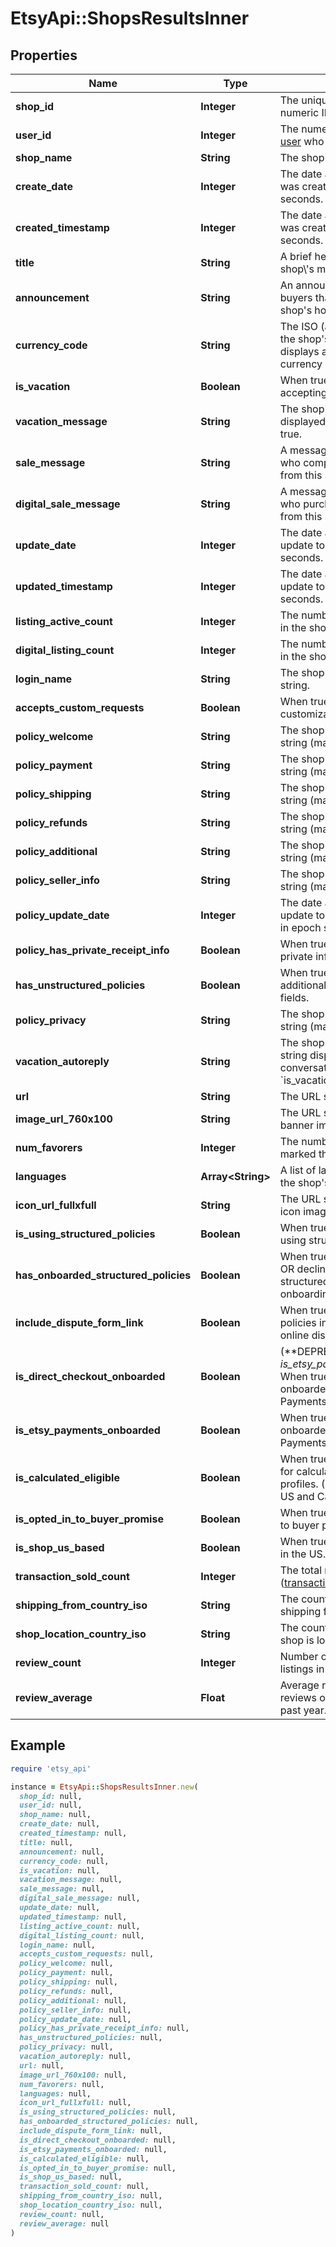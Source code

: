 # EtsyApi::ShopsResultsInner

## Properties

| Name | Type | Description | Notes |
| ---- | ---- | ----------- | ----- |
| **shop_id** | **Integer** | The unique positive non-zero numeric ID for an Etsy Shop. | [optional] |
| **user_id** | **Integer** | The numeric user ID of the [user](/documentation/reference#tag/User) who owns this shop. | [optional] |
| **shop_name** | **String** | The shop&#39;s name string. | [optional] |
| **create_date** | **Integer** | The date and time this shop was created, in epoch seconds. | [optional] |
| **created_timestamp** | **Integer** | The date and time this shop was created, in epoch seconds. | [optional] |
| **title** | **String** | A brief heading string for the shop\\&#39;s main page. | [optional] |
| **announcement** | **String** | An announcement string to buyers that displays on the shop&#39;s homepage. | [optional] |
| **currency_code** | **String** | The ISO (alphabetic) code for the shop&#39;s currency. The shop displays all prices in this currency by default. | [optional] |
| **is_vacation** | **Boolean** | When true, this shop is not accepting purchases. | [optional] |
| **vacation_message** | **String** | The shop&#39;s message string displayed when &#x60;is_vacation&#x60; is true. | [optional] |
| **sale_message** | **String** | A message string sent to users who complete a purchase from this shop. | [optional] |
| **digital_sale_message** | **String** | A message string sent to users who purchase a digital item from this shop. | [optional] |
| **update_date** | **Integer** | The date and time of the last update to the shop, in epoch seconds. | [optional] |
| **updated_timestamp** | **Integer** | The date and time of the last update to the shop, in epoch seconds. | [optional] |
| **listing_active_count** | **Integer** | The number of active listings in the shop. | [optional] |
| **digital_listing_count** | **Integer** | The number of digital listings in the shop. | [optional] |
| **login_name** | **String** | The shop owner\\&#39;s login name string. | [optional] |
| **accepts_custom_requests** | **Boolean** | When true, the shop accepts customization requests. | [optional] |
| **policy_welcome** | **String** | The shop&#39;s policy welcome string (may be blank). | [optional] |
| **policy_payment** | **String** | The shop&#39;s payment policy string (may be blank). | [optional] |
| **policy_shipping** | **String** | The shop&#39;s shipping policy string (may be blank). | [optional] |
| **policy_refunds** | **String** | The shop&#39;s refund policy string (may be blank). | [optional] |
| **policy_additional** | **String** | The shop&#39;s additional policies string (may be blank). | [optional] |
| **policy_seller_info** | **String** | The shop&#39;s seller information string (may be blank). | [optional] |
| **policy_update_date** | **Integer** | The date and time of the last update to the shop&#39;s policies, in epoch seconds. | [optional] |
| **policy_has_private_receipt_info** | **Boolean** | When true, EU receipts display private info. | [optional] |
| **has_unstructured_policies** | **Boolean** | When true, the shop displays additional unstructured policy fields. | [optional] |
| **policy_privacy** | **String** | The shop&#39;s privacy policy string (may be blank). | [optional] |
| **vacation_autoreply** | **String** | The shop&#39;s automatic reply string displayed in new conversations when &#x60;is_vacation&#x60; is true. | [optional] |
| **url** | **String** | The URL string for this shop. | [optional] |
| **image_url_760x100** | **String** | The URL string for this shop&#39;s banner image. | [optional] |
| **num_favorers** | **Integer** | The number of users who marked this shop a favorite. | [optional] |
| **languages** | **Array&lt;String&gt;** | A list of language strings for the shop&#39;s enrolled languages. | [optional] |
| **icon_url_fullxfull** | **String** | The URL string for this shop&#39;s icon image. | [optional] |
| **is_using_structured_policies** | **Boolean** | When true, the shop accepted using structured policies. | [optional] |
| **has_onboarded_structured_policies** | **Boolean** | When true, the shop accepted OR declined after viewing structured policies onboarding. | [optional] |
| **include_dispute_form_link** | **Boolean** | When true, this shop\\&#39;s policies include a link to an EU online dispute form. | [optional] |
| **is_direct_checkout_onboarded** | **Boolean** | (**DEPRECATED: Replaced by _is_etsy_payments_onboarded_.) When true, the shop has onboarded onto Etsy Payments. | [optional] |
| **is_etsy_payments_onboarded** | **Boolean** | When true, the shop has onboarded onto Etsy Payments. | [optional] |
| **is_calculated_eligible** | **Boolean** | When true, the shop is eligible for calculated shipping profiles. (Only available in the US and Canada) | [optional] |
| **is_opted_in_to_buyer_promise** | **Boolean** | When true, the shop opted in to buyer promise. | [optional] |
| **is_shop_us_based** | **Boolean** | When true, the shop is based in the US. | [optional] |
| **transaction_sold_count** | **Integer** | The total number of sales ([transactions](/documentation/reference#tag/Shop-Receipt-Transactions)) for this shop. | [optional] |
| **shipping_from_country_iso** | **String** | The country iso the shop is shipping from. | [optional] |
| **shop_location_country_iso** | **String** | The country iso where the shop is located. | [optional] |
| **review_count** | **Integer** | Number of reviews of shop listings in the past year. | [optional] |
| **review_average** | **Float** | Average rating based on reviews of shop listings in the past year. | [optional] |

## Example

```ruby
require 'etsy_api'

instance = EtsyApi::ShopsResultsInner.new(
  shop_id: null,
  user_id: null,
  shop_name: null,
  create_date: null,
  created_timestamp: null,
  title: null,
  announcement: null,
  currency_code: null,
  is_vacation: null,
  vacation_message: null,
  sale_message: null,
  digital_sale_message: null,
  update_date: null,
  updated_timestamp: null,
  listing_active_count: null,
  digital_listing_count: null,
  login_name: null,
  accepts_custom_requests: null,
  policy_welcome: null,
  policy_payment: null,
  policy_shipping: null,
  policy_refunds: null,
  policy_additional: null,
  policy_seller_info: null,
  policy_update_date: null,
  policy_has_private_receipt_info: null,
  has_unstructured_policies: null,
  policy_privacy: null,
  vacation_autoreply: null,
  url: null,
  image_url_760x100: null,
  num_favorers: null,
  languages: null,
  icon_url_fullxfull: null,
  is_using_structured_policies: null,
  has_onboarded_structured_policies: null,
  include_dispute_form_link: null,
  is_direct_checkout_onboarded: null,
  is_etsy_payments_onboarded: null,
  is_calculated_eligible: null,
  is_opted_in_to_buyer_promise: null,
  is_shop_us_based: null,
  transaction_sold_count: null,
  shipping_from_country_iso: null,
  shop_location_country_iso: null,
  review_count: null,
  review_average: null
)
```

